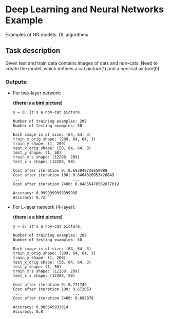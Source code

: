 # Deep Learning and Neural Networks Example

Examples of NN models. DL algorithms

## Task description
Given test and train data contains images of cats and non-cats. Need to create the model, which defines a cat picture(1) and a non-cat picture(0).

### Outputs:
* For two-layer network:
  
  **(there is a bird picture)**
  
  ```
  y = 0. It's a non-cat picture.

  Number of training examples: 209
  Number of testing examples: 50
  
  Each image is of size: (64, 64, 3)
  train_x_orig shape: (209, 64, 64, 3)
  train_y shape: (1, 209)
  test_x_orig shape: (50, 64, 64, 3)
  test_y shape: (1, 50)
  train_x's shape: (12288, 209)
  test_x's shape: (12288, 50)

  Cost after iteration 0: 0.693049735659989
  Cost after iteration 100: 0.6464320953428849
  ...                       ...
  Cost after iteration 2400: 0.04855478562877019

  Accuracy: 0.9999999999999998
  Accuracy: 0.72```
  
* For L-layer network (4-layer):
  
  **(there is a bird picture)**
  
  ```
  y = 0. It's a non-cat picture.
  
  Number of training examples: 209
  Number of testing examples: 50
  
  Each image is of size: (64, 64, 3)
  train_x_orig shape: (209, 64, 64, 3)
  train_y shape: (1, 209)
  test_x_orig shape: (50, 64, 64, 3)
  test_y shape: (1, 50)
  train_x's shape: (12288, 209)
  test_x's shape: (12288, 50)
  
  Cost after iteration 0: 0.771749
  Cost after iteration 100: 0.672053
  ...                       ...
  Cost after iteration 2400: 0.092878
  
  Accuracy: 0.985645933014
  Accuracy: 0.8```
